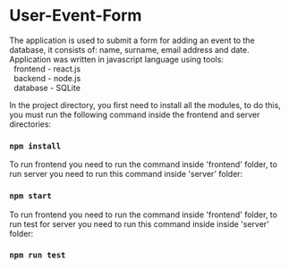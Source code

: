 # User-Event-Form
The application is used to submit a form for adding an event to the database, it consists of:  name, surname, email address and date. 
Application was written in javascript language using tools:
<br />&nbsp;&nbsp;frontend - react.js
<br />&nbsp;&nbsp;backend - node.js
<br />&nbsp;&nbsp;database - SQLite

In the project directory, you first need to install all the modules, to do this, you must run the following command inside the frontend and server directories:

### `npm install`

To run frontend you need to run the command inside 'frontend' folder, to run server you need to run this command inside 'server' folder:

### `npm start`

To run frontend you need to run the command inside 'frontend' folder, to run test for server  you need to run this command inside inside 'server' folder:

### `npm run test`

